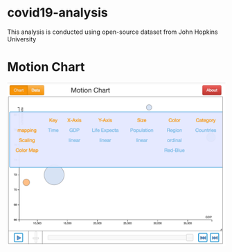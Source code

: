 # covid19-analysis
This analysis is conducted using open-source dataset from John Hopkins University

# Motion Chart
![Motion-chat](./mc_chart.png)
